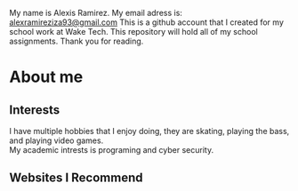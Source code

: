 My name is Alexis Ramirez. My email adress is: alexramireziza93@gmail.com
This is a github account that I created for my school work at Wake Tech.
This repository will hold all of my school assignments.
Thank you for reading.
# About me
## Interests
I have multiple hobbies that I enjoy doing, they are skating, playing the bass, and playing video games.  
My academic intrests is programing and cyber security.
## Websites I Recommend
